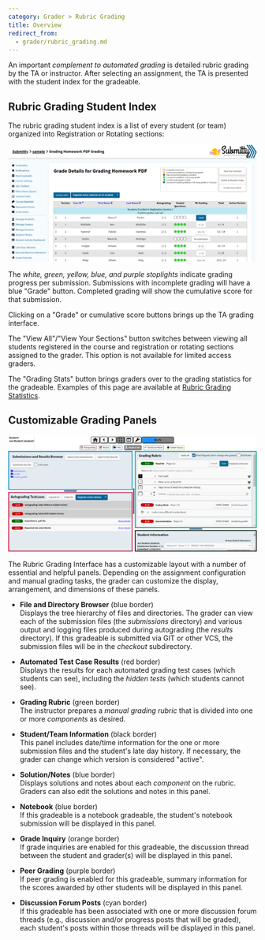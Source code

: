 ```yaml
---
category: Grader > Rubric Grading
title: Overview
redirect_from:
  - grader/rubric_grading.md
---
```


An important *complement to automated grading* is detailed rubric
grading by the TA or instructor.  After selecting an assignment, the
TA is presented with the student index for the gradeable.

## Rubric Grading Student Index

The rubric grading student index is a list of every student (or team) organized
into Registration or Rotating sections:

![](/images/ta_grading/TA_index.png)

The *white, green, yellow, blue, and purple stoplights* indicate
grading progress per submission.  Submissions with incomplete grading
will have a blue "Grade" button.  Completed grading will show the
cumulative score for that submission.

Clicking on a "Grade" or cumulative score buttons brings up the TA grading interface.

The "View All"/"View Your Sections" button switches between viewing all students registered in the course and registration or rotating sections assigned to the grader. This option is not available for limited access graders.

The "Grading Stats" button brings graders over to the grading statistics for the gradeable. Examples of this page are available at [Rubric Grading Statistics](/grader/rubric_grading/statistics).

## Customizable Grading Panels

![](/images/ta_grading/TA_grading_panes.png)

The Rubric Grading Interface has a customizable layout with a number
of essential and helpful panels.  Depending on the assignment configuration
and manual grading tasks, the grader can customize the display, arrangement,
and dimensions of these panels.

*  **File and Directory Browser** (blue border)  
   Displays the tree
   hierarchy of files and directories.  The grader can view each of the
   submission files (the *submissions* directory) and various output and
   logging files produced during autograding (the *results* directory).
   If this gradeable is submitted via GIT or other VCS, the submission
   files will be in the *checkout* subdirectory.  

*  **Automated Test Case Results** (red border)  
   Displays the results for each automated grading test cases (which students can see),
   including the *hidden tests* (which students cannot see).

*  **Grading Rubric** (green border)  
   The instructor prepares a *manual grading rubric* that is divided into
   one or more *components* as desired.

*  **Student/Team Information** (black border)  
   This panel includes date/time information for the one or more submission
   files and the student's late day history.  If necessary, the grader can
   change which version is considered "active".

*  **Solution/Notes** (blue border)  
   Displays solutions and notes about each *component* on the rubric. Graders can also edit the solutions and notes in this panel.

*  **Notebook** (blue border)  
   If this gradeable is a notebook gradeable, the student's notebook submission will be displayed in this panel.

*  **Grade Inquiry** (orange border)  
   If grade inquiries are enabled for this gradeable, the discussion thread
   between the student and grader(s) will be displayed in this panel.
 
*  **Peer Grading** (purple border)  
   If peer grading is enabled for this gradeable, summary information for the
   scores awarded by other students will be displayed in this panel.

*  **Discussion Forum Posts** (cyan border)  
   If this gradeable has been associated with one or more discussion forum
   threads (e.g., discussion and/or progress posts that will be graded), each
   student's posts within those threads will be displayed in this panel.
